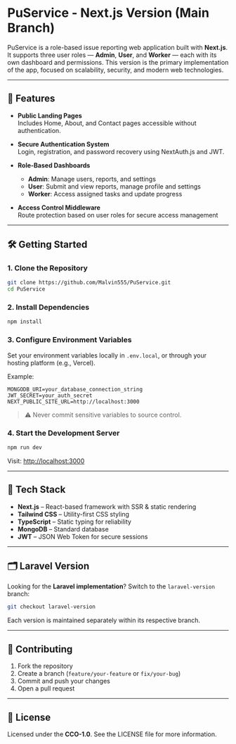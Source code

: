 # PuService - Next.js Version (Main Branch)

PuService is a role-based issue reporting web application built with **Next.js**. It supports three user roles — **Admin**, **User**, and **Worker** — each with its own dashboard and permissions. This version is the primary implementation of the app, focused on scalability, security, and modern web technologies.

---

## 🚀 Features

- **Public Landing Pages**  
  Includes Home, About, and Contact pages accessible without authentication.

- **Secure Authentication System**  
  Login, registration, and password recovery using NextAuth.js and JWT.

- **Role-Based Dashboards**  
  - **Admin**: Manage users, reports, and settings  
  - **User**: Submit and view reports, manage profile and settings  
  - **Worker**: Access assigned tasks and update progress

- **Access Control Middleware**  
  Route protection based on user roles for secure access management

---

## 🛠️ Getting Started

### 1. Clone the Repository

```bash
git clone https://github.com/Malvin555/PuService.git
cd PuService
````

### 2. Install Dependencies

```bash
npm install
```

### 3. Configure Environment Variables

Set your environment variables locally in `.env.local`, or through your hosting platform (e.g., Vercel).

Example:

```
MONGODB_URI=your_database_connection_string
JWT_SECRET=your_auth_secret
NEXT_PUBLIC_SITE_URL=http://localhost:3000
```

> ⚠️ Never commit sensitive variables to source control.

### 4. Start the Development Server

```bash
npm run dev
```

Visit: [http://localhost:3000](http://localhost:3000)

---

## 🧰 Tech Stack

* **Next.js** – React-based framework with SSR & static rendering
* **Tailwind CSS** – Utility-first CSS styling
* **TypeScript** – Static typing for reliability
* **MongoDB** – Standard database
* **JWT** – JSON Web Token for secure sessions

---

## 🗂 Laravel Version

Looking for the **Laravel implementation**?
Switch to the `laravel-version` branch:

```bash
git checkout laravel-version
```

Each version is maintained separately within its respective branch.

---

## 🤝 Contributing

1. Fork the repository
2. Create a branch (`feature/your-feature` or `fix/your-bug`)
3. Commit and push your changes
4. Open a pull request

---

## 📄 License

Licensed under the **CCO-1.0**.
See the LICENSE file for more information.
